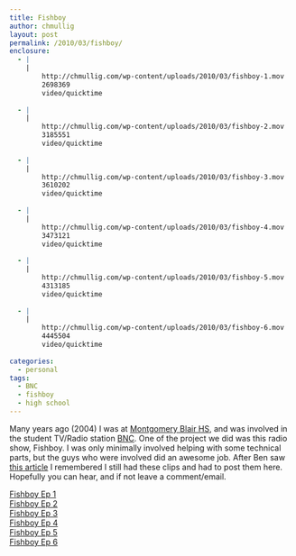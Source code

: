 ```yaml
---
title: Fishboy
author: chmullig
layout: post
permalink: /2010/03/fishboy/
enclosure:
  - |
    |
        http://chmullig.com/wp-content/uploads/2010/03/fishboy-1.mov
        2698369
        video/quicktime
        
  - |
    |
        http://chmullig.com/wp-content/uploads/2010/03/fishboy-2.mov
        3185551
        video/quicktime
        
  - |
    |
        http://chmullig.com/wp-content/uploads/2010/03/fishboy-3.mov
        3610202
        video/quicktime
        
  - |
    |
        http://chmullig.com/wp-content/uploads/2010/03/fishboy-4.mov
        3473121
        video/quicktime
        
  - |
    |
        http://chmullig.com/wp-content/uploads/2010/03/fishboy-5.mov
        4313185
        video/quicktime
        
  - |
    |
        http://chmullig.com/wp-content/uploads/2010/03/fishboy-6.mov
        4445504
        video/quicktime
        
categories:
  - personal
tags:
  - BNC
  - fishboy
  - high school
---
```

Many years ago (2004) I was at [Montgomery Blair HS][1], and was involved in the student TV/Radio station [BNC][2]. One of the project we did was this radio show, Fishboy. I was only minimally involved helping with some technical parts, but the guys who were involved did an awesome job. After Ben saw [this article][3] I remembered I still had these clips and had to post them here. Hopefully you can hear, and if not leave a comment/email.

[Fishboy Ep 1][4]  
[Fishboy Ep 2][5]  
[Fishboy Ep 3][6]  
[Fishboy Ep 4][7]  
[Fishboy Ep 5][8]  
[Fishboy Ep 6][9]

 [1]: http://mbhs.edu
 [2]: http://bnc.mbhs.edu
 [3]: http://www.myfoxdfw.com/dpp/news/weird/%27fish-boy%27-grows-scales
 [4]: http://chmullig.com/wp-content/uploads/2010/03/fishboy-1.mov
 [5]: http://chmullig.com/wp-content/uploads/2010/03/fishboy-2.mov
 [6]: http://chmullig.com/wp-content/uploads/2010/03/fishboy-3.mov
 [7]: http://chmullig.com/wp-content/uploads/2010/03/fishboy-4.mov
 [8]: http://chmullig.com/wp-content/uploads/2010/03/fishboy-5.mov
 [9]: http://chmullig.com/wp-content/uploads/2010/03/fishboy-6.mov
